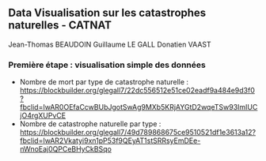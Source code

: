 ## Data Visualisation sur les catastrophes naturelles - CATNAT

Jean-Thomas BEAUDOIN
Guillaume LE GALL
Donatien VAAST

### Première étape : visualisation simple des données

- Nombre de mort par type de catastrophe naturelle : https://blockbuilder.org/glegall7/22dc556512e51ce02eadf9a484e9d3f0?fbclid=IwAR0OEfaCcwBUbJgotSwAg9MXb5KRjAYGtD2wqeTSw93ImIUCjO4rgXUPvCE
- Nombre de catastrophe naturelle par type : https://blockbuilder.org/glegall7/49d789868675ce9510521df1e3613a12?fbclid=IwAR2Vkatyi9xn1pP53f9QEyAT1stSRRsyEmDEe-nWnoEaj0QPCeBHyCkBSqo

